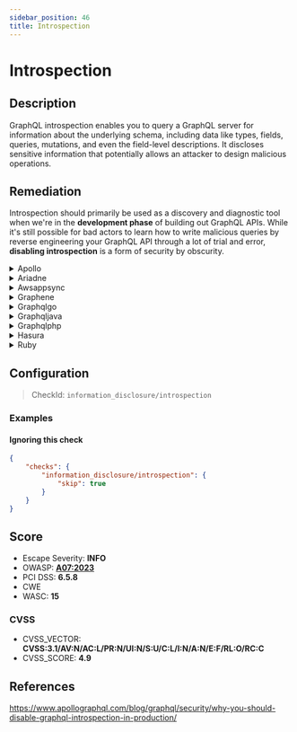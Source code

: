 ```yaml
---
sidebar_position: 46
title: Introspection
---
```


# Introspection

## Description

GraphQL introspection enables you to query a GraphQL server for information about the underlying schema, including data like types, fields, queries, mutations, and even the field-level descriptions.
It discloses sensitive information that potentially allows an attacker to design malicious operations.

## Remediation

Introspection should primarily be used as a discovery and diagnostic tool when we're in the **development phase** of building out GraphQL APIs.
While it's still possible for bad actors to learn how to write malicious queries by reverse engineering your GraphQL API through a lot of trial and error, **disabling introspection** is a form of security by obscurity.


<details>
    <summary>Apollo</summary>

To disable Introspection, either set `NODE_ENV` to `production` or enforce it :

 ```javascript
 const server = new ApolloServer({
   typeDefs,
   resolvers,
   introspection: false
 });
 ```

 Source: <https://escape.tech/blog/9-graphql-security-best-practices/>


</details>

<details>
    <summary>Ariadne</summary>

When defining the `ariadne.asgi.GraphQL` app make sure to add the flag `introspection=False`


</details>

<details>
    <summary>Awsappsync</summary>

Add ACL rule to prevent GraphQL __schema introspection queries to the API.
This is achieved by blocking any HTTP body that includes the string "__schema".
This would be entered into the Rule JSON editor when creating a web ACL in the AWS WAF Console.

```json
{
    "Name": "Block-Introspection",
    "Priority": 5,
    "Action": {
        "Block": {}
    },
    "VisibilityConfig": {
        "SampledRequestsEnabled": true,
        "CloudWatchMetricsEnabled": true,
        "MetricName": "Block-Introspection"
    },
    "Statement": {
        "ByteMatchStatement": {
            "FieldToMatch": {
                "Body": {}
            },
            "PositionalConstraint": "CONTAINS",
            "SearchString": "__schema",
            "TextTransformations": [
                {
                    "Type": "NONE",
                    "Priority": 0
                }
            ]
        }
    }
}
```

Don't forget to associate the previously created ACL rule with your AppSync API.

For more information refer to :

[AWS AppSync - Developer Guide](https://docs.aws.amazon.com/appsync/latest/devguide/what-is-appsync.html)

[Integrate an AppSync API with AWS WAF](https://docs.aws.amazon.com/appsync/latest/devguide/WAF-Integration.html)

[AWS Web Application Firewall](https://docs.aws.amazon.com/waf/latest/developerguide/waf-chapter.html)


</details>

<details>
    <summary>Graphene</summary>

When using Graphene, here is how you would disable introspection for your schema.

```python
from graphql import validate, parse
from graphene import ObjectType, Schema, String
from graphene.validation import DisableIntrospection


  class MyQuery(ObjectType):
  name = String(required=True)


  schema = Schema(query=MyQuery)

  # introspection queries will not be executed.

  validation_errors = validate(
    schema=schema.graphql_schema,
    document_ast=parse('THE QUERY'),
    rules=(
      DisableIntrospection,
    )
  )
```

Source: [docs.graphene-python.org](https://docs.graphene-python.org/en/latest/execution/queryvalidation/)


</details>

<details>
    <summary>Graphqlgo</summary>

`graphql-go/graphql` does not allow you to disable Introspection.

However, you can disable it with a custom middleware filtering the keyword `__schema`:

```go

func blockIntrospection(next http.Handler) http.Handler {
  return http.HandlerFunc(func(w http.ResponseWriter, r *http.Request) {
    bodyBytes, _ := ioutil.ReadAll(r.Body)
    r.Body.Close()
    r.Body = ioutil.NopCloser(bytes.NewBuffer(bodyBytes))
    body_lower := bytes.ToLower(bodyBytes)
    subslice := "__schema"
    if bytes.Contains(body_lower, []byte(subslice)) {
      no_introspection := "{\"errors\": [{\"message\": \"Introspection is disabled.\"}],\"data\": null}"
      w.Write([]byte(no_introspection))
    } else {
      next.ServeHTTP(w, r)
    }
  })
}

...

func main(){
  ...
  h := handler.New(...) // GraphQL handler

  http.Handle("/graphql", blockIntrospection(h))

}
```


</details>

<details>
    <summary>Graphqljava</summary>

```java
GraphQLSchema schema = GraphQLSchema.newSchema()
.query(StarWarsSchema.queryType)
.fieldVisibility( NoIntrospectionGraphqlFieldVisibility.NO_INTROSPECTION_FIELD_VISIBILITY )
.build();
```

Source: https://www.graphql-java.com/documentation/v11/execution/


</details>

<details>
    <summary>Graphqlphp</summary>

```php
use GraphQL\GraphQL;
use GraphQL\Validator\Rules\DisableIntrospection;
use GraphQL\Validator\DocumentValidator;
DocumentValidator::addRule(new DisableIntrospection());<code>
</code>
```

Source: https://webonyx.github.io/graphql-php/security/#disabling-introspection


</details>

<details>
    <summary>Hasura</summary>

Hasura allows you to control who can run an introspection query.

 To do so:

 - Go to Project Console > Security Settings > Schema Introspection
 - Select a role (e.g., guest)
 - Check "Disabled"

See the [official guide](https://hasura.io/docs/latest/graphql/cloud/security/disable-graphql-introspection/) for more information.


</details>

<details>
    <summary>Ruby</summary>

```ruby
class MySchema < GraphQL::Schema
disable_introspection_entry_points if Rails.env.production?
end
```

Source: https://github.com/rmosolgo/graphql-ruby/blob/master/guides/schema/introspection.md#disabling-introspection


</details>

## Configuration

> CheckId: `information_disclosure/introspection`


### Examples


#### Ignoring this check

```json
{
    "checks": {
        "information_disclosure/introspection": {
            "skip": true
        }
    }
}
```




## Score

- Escape Severity: **<span className="info-severityom">INFO</span>**
- OWASP: **[A07:2023](https://github.com/OWASP/API-Security/blob/master/2023/en/src/0xa7-security-misconfiguration.md)**
- PCI DSS: **6.5.8**
- CWE
- WASC: **15**



### CVSS

- CVSS_VECTOR: **CVSS:3.1/AV:N/AC:L/PR:N/UI:N/S:U/C:L/I:N/A:N/E:F/RL:O/RC:C**
- CVSS_SCORE: **4.9**

## References

https://www.apollographql.com/blog/graphql/security/why-you-should-disable-graphql-introspection-in-production/
